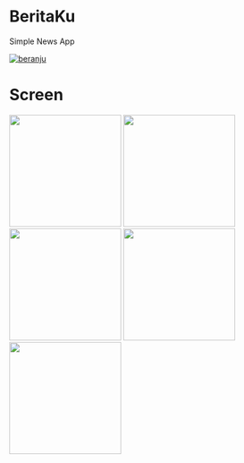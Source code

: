 # BeritaKu
Simple News App

[![beranju](https://circleci.com/github/beranju/BeritaKu.svg?style=svg)](https://circleci.com/github/beranju/BeritaKu)

# Screen
<img src="https://user-images.githubusercontent.com/94851439/218291558-e01ac596-1fd5-4038-97c6-ed5a55447795.png" width="200"/>    <img src="https://user-images.githubusercontent.com/94851439/218291560-dcdc4a10-949e-4225-b47c-2199a5287e4a.png" width="200"/>    <img src="https://user-images.githubusercontent.com/94851439/218291565-9b3821db-b7df-4543-9619-65b87e173be7.png" width="200"/>    <img src="https://user-images.githubusercontent.com/94851439/218291566-8ebba126-cee0-4af4-9ffe-b9fe090dffcf.png" width="200"/>    <img src="https://user-images.githubusercontent.com/94851439/218291568-948805c7-c690-4030-abe4-118e84e75411.png" width="200"/>
